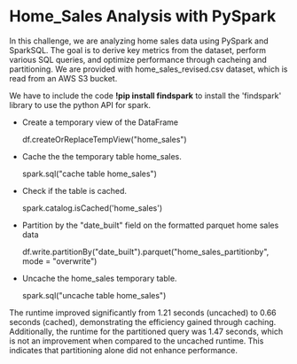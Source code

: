 # Home_Sales Analysis with PySpark

In this challenge, we are analyzing home sales data using PySpark and SparkSQL. The goal is to derive key metrics from the dataset, perform various SQL queries, and optimize performance through cacheing and partitioning.
We are provided with home_sales_revised.csv dataset, which is read from an AWS S3 bucket.

We have to include the code **!pip install findspark** to install the 'findspark' library to use the python API for spark.

* Create a temporary view of the DataFrame
  
  df.createOrReplaceTempView("home_sales")
  
* Cache the the temporary table home_sales.
  
  spark.sql("cache table home_sales")
  
* Check if the table is cached.
  
  spark.catalog.isCached('home_sales')
  
* Partition by the "date_built" field on the formatted parquet home sales data
  
  df.write.partitionBy("date_built").parquet("home_sales_partitionby", mode = "overwrite")

* Uncache the home_sales temporary table.
  
  spark.sql("uncache table home_sales")

The runtime improved significantly from 1.21 seconds (uncached) to 0.66 seconds (cached), demonstrating the efficiency gained through caching.
Additionally, the runtime for the partitioned query was 1.47 seconds, which is not an improvement when compared to the uncached runtime. This indicates that partitioning alone did not enhance performance.
  

